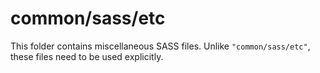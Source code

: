 # common/sass/etc

This folder contains miscellaneous SASS files. Unlike `"common/sass/etc"`, these files
need to be used explicitly.
